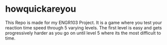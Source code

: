 # howquickareyou
This Repo is made for my ENGR103 Project. It is a game where you test your reaction time speed through 5 varying levels. The first level is easy and gets progressively harder as you go on until level 5 where its the most difficult to time. 
